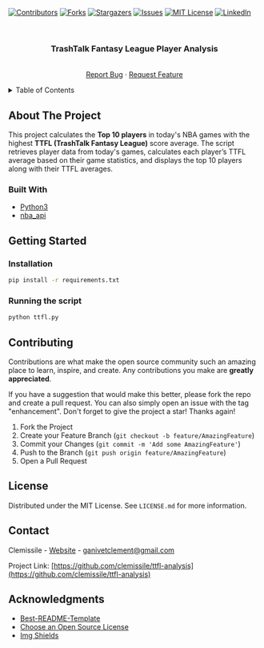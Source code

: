 <div id="top"></div>

<!-- PROJECT SHIELDS -->

[![Contributors][contributors-shield]][contributors-url]
[![Forks][forks-shield]][forks-url]
[![Stargazers][stars-shield]][stars-url]
[![Issues][issues-shield]][issues-url]
[![MIT License][license-shield]][license-url]
[![LinkedIn][linkedin-shield]][linkedin-url]

<!-- PROJECT LOGO -->
<br />

<div align="center">
	<h3 align="center">TrashTalk Fantasy League Player Analysis</h3>
	<p align="center">
		<br />
		<a href="https://github.com/clemissile/ttfl-analysis/issues">Report Bug</a>
		·
		<a href="https://github.com/clemissile/ttfl-analysis/issues">Request Feature</a>
	</p>
</div>

<!-- TABLE OF CONTENTS -->
<details>
	<summary>Table of Contents</summary>
	<ol>
		<li>
			<a href="#about-the-project">About The Project</a>
			<ul>
				<li><a href="#built-with">Built With</a></li>
			</ul>
		</li>
		<li>
			<a href="#getting-started">Getting Started</a>
			<ul>
				<li><a href="#prerequisites">Prerequisites</a></li>
				<li><a href="#installation">Installation</a></li>
        <li><a href="#running-the-script">Running the script</a></li>
			</ul>
		</li>
		<li><a href="#contributing">Contributing</a></li>
		<li><a href="#license">License</a></li>
		<li><a href="#contact">Contact</a></li>
		<li><a href="#acknowledgments">Acknowledgments</a></li>
	</ol>
</details>

<!-- ABOUT THE PROJECT -->

## About The Project

This project calculates the **Top 10 players** in today's NBA games with the highest **TTFL (TrashTalk Fantasy League)** score average. The script retrieves player data from today's games, calculates each player’s TTFL average based on their game statistics, and displays the top 10 players along with their TTFL averages.

### Built With

- [Python3](https://www.python.org/)
- [nba_api](https://pypi.org/project/nba_api/)

<!-- GETTING STARTED -->

## Getting Started

### Installation

```bash
pip install -r requirements.txt
```

### Running the script

```bash
python ttfl.py
```

<!-- CONTRIBUTING -->

## Contributing

Contributions are what make the open source community such an amazing place to learn, inspire, and create. Any contributions you make are **greatly appreciated**.

If you have a suggestion that would make this better, please fork the repo and create a pull request. You can also simply open an issue with the tag "enhancement".
Don't forget to give the project a star! Thanks again!

1. Fork the Project
2. Create your Feature Branch (`git checkout -b feature/AmazingFeature`)
3. Commit your Changes (`git commit -m 'Add some AmazingFeature'`)
4. Push to the Branch (`git push origin feature/AmazingFeature`)
5. Open a Pull Request

<!-- LICENSE -->

## License

Distributed under the MIT License. See `LICENSE.md` for more information.

<!-- CONTACT -->

## Contact

Clemissile - [Website](https://olinalab.com) - ganivetclement@gmail.com

Project Link: [https://github.com/clemissile/ttfl-analysis](https://github.com/clemissile/ttfl-analysis)

<!-- ACKNOWLEDGMENTS -->

## Acknowledgments

- [Best-README-Template](https://github.com/othneildrew/Best-README-Template)
- [Choose an Open Source License](https://choosealicense.com)
- [Img Shields](https://shields.io)

<!-- MARKDOWN LINKS & IMAGES -->
<!-- https://www.markdownguide.org/basic-syntax/#reference-style-links -->

[contributors-shield]: https://img.shields.io/github/contributors/clemissile/ttfl-analysis.svg?style=for-the-badge
[contributors-url]: https://github.com/clemissile/ttfl-analysis/graphs/contributors
[forks-shield]: https://img.shields.io/github/forks/clemissile/ttfl-analysis.svg?style=for-the-badge
[forks-url]: https://github.com/clemissile/ttfl-analysis/network/members
[stars-shield]: https://img.shields.io/github/stars/clemissile/ttfl-analysis.svg?style=for-the-badge
[stars-url]: https://github.com/clemissile/ttfl-analysis/stargazers
[issues-shield]: https://img.shields.io/github/issues/clemissile/ttfl-analysis.svg?style=for-the-badge
[issues-url]: https://github.com/clemissile/ttfl-analysis/issues
[license-shield]: https://img.shields.io/github/license/clemissile/ttfl-analysis.svg?style=for-the-badge
[license-url]: https://github.com/clemissile/ttfl-analysis/blob/master/LICENSE.txt
[linkedin-shield]: https://img.shields.io/badge/-LinkedIn-black.svg?style=for-the-badge&logo=linkedin&colorB=555
[linkedin-url]: https://linkedin.com/in/clementganivet
